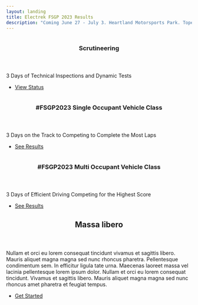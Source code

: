 ```yaml
---
layout: landing
title: Electrek FSGP 2023 Results
description: "Coming June 27 - July 3. Heartland Motorsports Park. Topeka, KS"
---
```


<!-- Main -->
<div id="main">

<!-- One -->

<!-- Two -->
<section id="two" class="spotlights">
	<section>
		<a href="generic.html" class="image">
			<img src="{% link assets/images/montreal-pull.jpg %}" alt="" data-position="center center" />
		</a>
		<div class="content">
			<div class="inner">
				<header class="major">
					<h3>Scrutineering</h3>
				</header>
				<p>3 Days of Technical Inspections and Dynamic Tests</p>
				<ul class="actions">
					<li><a href="generic.html" class="button">View Status</a></li>
				</ul>
			</div>
		</div>
	</section>
	<section>
		<a href="generic.html" class="image">
			<img src="{% link assets/images/prin-fl-front-straight.jpg %}" alt="" data-position="top center" />
		</a>
		<div class="content">
			<div class="inner">
				<header class="major">
					<h3>#FSGP2023 Single Occupant Vehicle Class</h3>
				</header>
				<p>3 Days on the Track to Competing to Complete the Most Laps</p>
				<ul class="actions">
					<li><a href="generic.html" class="button">See Results</a></li>
				</ul>
			</div>
		</div>
	</section>
	<section>
		<a href="generic.html" class="image">
			<img src="{% link assets/images/app_state_track.jpg %}" alt="" data-position="25% 25%" />
		</a>
		<div class="content">
			<div class="inner">
				<header class="major">
					<h3>#FSGP2023 Multi Occupant Vehicle Class</h3>
				</header>
				<p>3 Days of Efficient Driving Competing for the Highest Score</p>
				<ul class="actions">
					<li><a href="generic.html" class="button">See Results</a></li>
				</ul>
			</div>
		</div>
	</section>
</section>

<!-- Three -->
<section id="three">
	<div class="inner">
		<header class="major">
			<h2>Massa libero</h2>
		</header>
		<p>Nullam et orci eu lorem consequat tincidunt vivamus et sagittis libero. Mauris aliquet magna magna sed nunc rhoncus pharetra. Pellentesque condimentum sem. In efficitur ligula tate urna. Maecenas laoreet massa vel lacinia pellentesque lorem ipsum dolor. Nullam et orci eu lorem consequat tincidunt. Vivamus et sagittis libero. Mauris aliquet magna magna sed nunc rhoncus amet pharetra et feugiat tempus.</p>
		<ul class="actions">
			<li><a href="generic.html" class="button next">Get Started</a></li>
		</ul>
	</div>
</section>

</div>